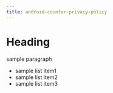```yaml
---
title: android-counter-privacy-policy
---
```


# Heading

sample paragraph

- sample list item1
- sample list item2
- sample list item3
